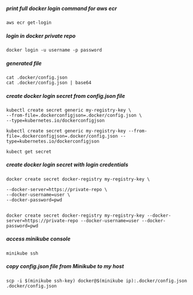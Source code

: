 ##### print full docker login command for aws ecr

    aws ecr get-login

##### login in docker private repo

    docker login -u username -p password 

##### generated file
    cat .docker/config.json
    cat .docker/config.json | base64

##### create docker login secret from config.json file

    kubectl create secret generic my-registry-key \
    --from-file=.dockerconfigjson=.docker/config.json \
    --type=kubernetes.io/dockerconfigjson

    kubectl create secret generic my-registry-key --from-file=.dockerconfigjson=.docker/config.json --type=kubernetes.io/dockerconfigjson

    kubect get secret

##### create docker login secret with login credentials

    docker create secret docker-registry my-registry-key \

    --docker-server=https://private-repo \
    --docker-username=user \
    --docker-password=pwd


    docker create secret docker-registry my-registry-key --docker-server=https://private-repo --docker-username=user --docker-password=pwd

##### access minikube console

    minikube ssh

##### copy config.json file from Minikube to my host

    scp -i $(minikube ssh-key) docker@$(minikube ip):.docker/config.json .docker/config.json


